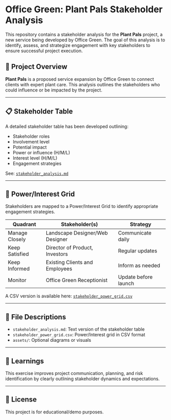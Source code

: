# Office Green: Plant Pals Stakeholder Analysis

This repository contains a stakeholder analysis for the **Plant Pals** project, a new service being developed by Office Green. The goal of this analysis is to identify, assess, and strategize engagement with key stakeholders to ensure successful project execution.

## 🚀 Project Overview

**Plant Pals** is a proposed service expansion by Office Green to connect clients with expert plant care. This analysis outlines the stakeholders who could influence or be impacted by the project.

---

## 📋 Stakeholder Table

A detailed stakeholder table has been developed outlining:

- Stakeholder roles
- Involvement level
- Potential impact
- Power or influence (H/M/L)
- Interest level (H/M/L)
- Engagement strategies

See: [`stakeholder_analysis.md`](stakeholder_analysis.md)

---

## 🔌 Power/Interest Grid

Stakeholders are mapped to a Power/Interest Grid to identify appropriate engagement strategies.

| Quadrant        | Stakeholder(s)                             | Strategy             |
|-----------------|---------------------------------------------|----------------------|
| Manage Closely  | Landscape Designer/Web Designer             | Communicate daily    |
| Keep Satisfied  | Director of Product, Investors              | Regular updates      |
| Keep Informed   | Existing Clients and Employees              | Inform as needed     |
| Monitor         | Office Green Receptionist                   | Update before launch |

A CSV version is available here: [`stakeholder_power_grid.csv`](stakeholder_power_grid.csv)

---

## 📂 File Descriptions

- `stakeholder_analysis.md`: Text version of the stakeholder table
- `stakeholder_power_grid.csv`: Power/Interest grid in CSV format
- `assets/`: Optional diagrams or visuals

---

## 🧠 Learnings

This exercise improves project communication, planning, and risk identification by clearly outlining stakeholder dynamics and expectations.

---

## 📎 License

This project is for educational/demo purposes.
